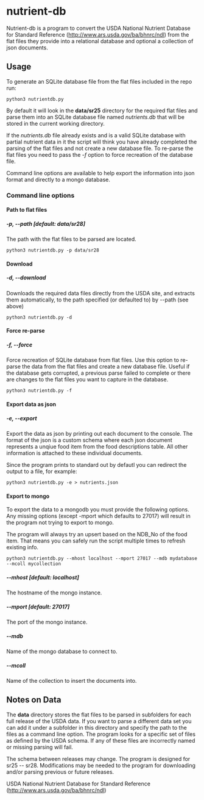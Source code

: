nutrient-db
===========

Nutrient-db is a program to convert the USDA National Nutrient Database for Standard Reference (http://www.ars.usda.gov/ba/bhnrc/ndl) from the flat files they provide into a relational database and optional a collection of json documents.

Usage
-----------------

To generate an SQLite database file from the flat files included in the repo run: 

<pre><code>python3 nutrientdb.py</code></pre>

By default it will look in the **data/sr25** directory for the required flat files and parse them into an SQLite database file named *nutrients.db* that will be stored in the current working directory. 

If the *nutrients.db* file already exists and is a valid SQLite database with partial nutrient data in it the script will think you have already completed the parsing of the flat files and not create a new database file. To re-parse the flat files you need to pass the *-f* option to force recreation of the database file.

Command line options are available to help export the information into json format and directly to a mongo database.

### Command line options

#### Path to flat files
##### -p, --path [default: data/sr28]

The path with the flat files to be parsed are located.

<pre><code>python3 nutrientdb.py -p data/sr28</code></pre>


#### Download
##### -d, --download

Downloads the required data files directly from the USDA site, and extracts them automatically, to the path specified (or defaulted to) by --path (see above)

<pre><code>python3 nutrientdb.py -d</code></pre>

#### Force re-parse 
##### -f, --force

Force recreation of SQLite database from flat files. Use this option to re-parse the data from the flat files and create a new database file. Useful if the database gets corrupted, a previous parse failed to complete or there are changes to the flat files you want to capture in the database.

<pre><code>python3 nutrientdb.py -f</code></pre>


#### Export data as json
##### -e, --export 

Export the data as json by printing out each document to the console. The format of the json is a custom schema where each json document represents a unqiue food item from the food descriptions table. All other information is attached to these individual documents.

Since the program prints to standard out by defautl you can redirect the output to a file, for example:

<pre><code>python3 nutrientdb.py -e > nutrients.json</code></pre>

#### Export to mongo

To export the data to a mongodb you must provide the following options. Any missing options (except -mport which defaults to 27017) will result in the program not trying to export to mongo.

The program will always try an upsert based on the NDB_No of the food item. That means you can safely run the script multiple times to refresh existing info.

<pre><code>python3 nutrientdb.py --mhost localhost --mport 27017 --mdb mydatabase --mcoll mycollection</code></pre>

##### --mhost [default: localhost]

The hostname of the mongo instance.

##### --mport [default: 27017]

The port of the mongo instance.

##### --mdb

Name of the mongo database to connect to.

##### --mcoll

Name of the collection to insert the documents into.


Notes on Data
-----------------

The **data** directory stores the flat files to be parsed in subfolders for each full release of the USDA data. If you want to parse a different data set you can add it under a subfolder in this directory and specify the path to the files as a command line option. The program looks for a specific set of files as defined by the USDA schema. If any of these files are incorrectly named or missing parsing will fail. 

The schema between releases may change. The program is designed for sr25 -- sr28. Modifications may be needed to the program for downloading and/or parsing previous or future releases.

USDA National Nutrient Database for Standard Reference (http://www.ars.usda.gov/ba/bhnrc/ndl)

